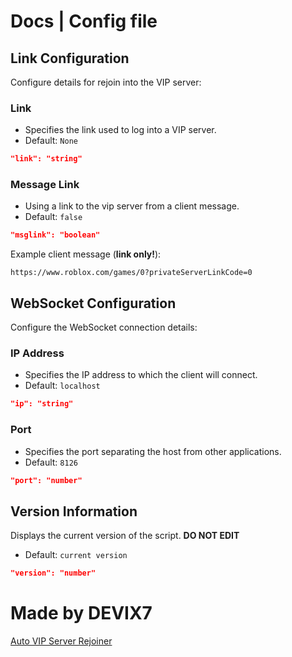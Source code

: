 # Docs | Config file

## Link Configuration

Configure details for rejoin into the VIP server:

### Link
- Specifies the link used to log into a VIP server.
- Default: `None`
```json
"link": "string"
```

### Message Link
- Using a link to the vip server from a client message.
- Default: `false`
```json
"msglink": "boolean"
```

Example client message (**link only!**):

```
https://www.roblox.com/games/0?privateServerLinkCode=0
```

## WebSocket Configuration

Configure the WebSocket connection details:

### IP Address
- Specifies the IP address to which the client will connect.
- Default: `localhost`
```json
"ip": "string"
```

### Port
- Specifies the port separating the host from other applications.
- Default: `8126`
```json
"port": "number"
```

## Version Information

Displays the current version of the script. **DO NOT EDIT**

- Default: `current version`
```json
"version": "number"
```

# Made by DEVIX7
[Auto VIP Server Rejoiner](https://github.com/DEVIX7/Auto-vip-server-rejoiner)
